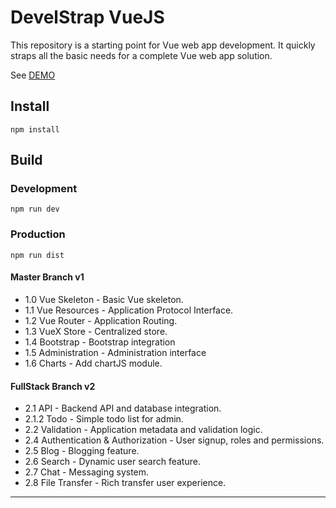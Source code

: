 # DevelStrap VueJS

This repository is a starting point for Vue
web app development. It quickly straps all the basic
needs for a complete Vue web app solution.

See [DEMO](http://develstrapvue.net/)

## Install

`npm install`

## Build

### Development

`npm run dev`

### Production

`npm run dist`

#### Master Branch v1

* 1.0 Vue Skeleton - Basic Vue skeleton.
* 1.1 Vue Resources - Application Protocol Interface.
* 1.2 Vue Router - Application Routing.
* 1.3 VueX Store - Centralized store.
* 1.4 Bootstrap - Bootstrap integration
* 1.5 Administration - Administration interface
* 1.6 Charts - Add chartJS module.

#### FullStack Branch v2

* 2.1 API - Backend API and database integration.
* 2.1.2 Todo - Simple todo list for admin.
* 2.2 Validation - Application metadata and validation logic.
* 2.4 Authentication & Authorization - User signup, roles and permissions.
* 2.5 Blog - Blogging feature.
* 2.6 Search - Dynamic user search feature.
* 2.7 Chat - Messaging system.
* 2.8 File Transfer - Rich transfer user experience.

---
